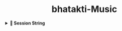 <h1 align="center"><b>bhatakti-Music</b></h1>



  <details>
<summary><b>🔗 Session String</b></summary>
<br>

 
# Deployments
  
### Heroku Deployment
  
  [![Deploy](https://www.herokucdn.com/deploy/button.svg)](https://sjmxaditi.github.io/Am-Noob/)
  
  
###  Okteto Deployment

<h4>Click the button below to deploy on Okteto!</h4>
<a href="https://cloud.okteto.com/deploy?repository=https://github.com/SJMxADITI/TrickyAbhi-Music"><img src="https://img.shields.io/badge/Deploy%20To%20Okteto-informational?style=for-the-badge&logo=Okteto" width="250""/></a>

  

  
#BHATAKTI-Music
OMFO Gimme a star and follow me 
  
  
  

# Join crow frnd 
  
  
- Click Here 👇🏻 And join pls 
  
  [![Herox](https://telegra.ph/file/39e17ab3a96207d3e15ac.jpg)](https://t.me/aboutez)
